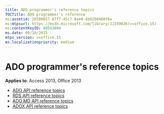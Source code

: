 ```yaml
---
title: ADO programmer's reference topics
TOCTitle: ADO programmer's reference
ms:assetid: 26589057-87f7-45c7-8ae0-4b9208460f8a
ms:mtpsurl: https://msdn.microsoft.com/library/JJ249026(v=office.15)
ms:contentKeyID: 48543804
ms.date: 09/18/2015
mtps_version: v=office.15
ms.localizationpriority: medium
---
```


# ADO programmer's reference topics

**Applies to**: Access 2013, Office 2013

- [ADO API reference topics](ado-api-reference-topics.md)
- [RDS API reference topics](rds-api-reference-topics.md)
- [ADO MD API reference topics](ado-md-api-reference-topics.md)
- [ADOX API reference topics](adox-api-reference-topics.md)

